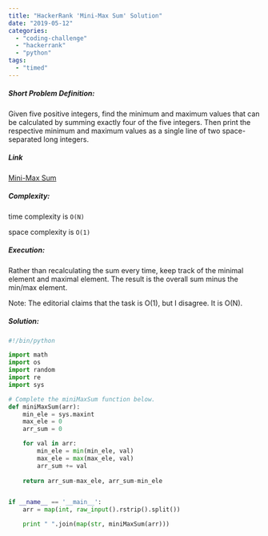 ```yaml
---
title: "HackerRank 'Mini-Max Sum' Solution"
date: "2019-05-12"
categories: 
  - "coding-challenge"
  - "hackerrank"
  - "python"
tags: 
  - "timed"
---
```


##### Short Problem Definition:

Given five positive integers, find the minimum and maximum values that can be calculated by summing exactly four of the five integers. Then print the respective minimum and maximum values as a single line of two space-separated long integers.

##### Link

[Mini-Max Sum](https://www.hackerrank.com/challenges/mini-max-sum/problem)

##### Complexity:

time complexity is `O(N)`

space complexity is `O(1)`

##### Execution:

Rather than recalculating the sum every time, keep track of the minimal element and maximal element. The result is the overall sum minus the min/max element.

Note: The editorial claims that the task is O(1), but I disagree. It is O(N).

##### Solution:

```python
#!/bin/python

import math
import os
import random
import re
import sys

# Complete the miniMaxSum function below.
def miniMaxSum(arr):
    min_ele = sys.maxint
    max_ele = 0
    arr_sum = 0

    for val in arr:
        min_ele = min(min_ele, val)
        max_ele = max(max_ele, val)
        arr_sum += val
    
    return arr_sum-max_ele, arr_sum-min_ele


if __name__ == '__main__':
    arr = map(int, raw_input().rstrip().split())

    print " ".join(map(str, miniMaxSum(arr)))
```
